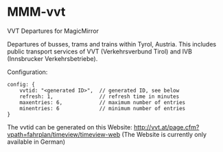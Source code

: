 # MMM-vvt
VVT Departures for MagicMirror

Departures of busses, trams and trains within Tyrol, Austria.
This includes public transport services of VVT (Verkehrsverbund Tirol) and IVB (Innsbrucker Verkehrsbetriebe).

Configuration:
```
config: {    
    vvtid: "<generated ID>",  // generated ID, see below
    refresh: 1,               // refresh time in minutes
    maxentries: 6,            // maximum number of entries
    minentries: 6             // minimum number of entries
}
```

The vvtid can be generated on this Website:
http://vvt.at/page.cfm?vpath=fahrplan/timeview/timeview-web
(The Website is currently only available in German)

